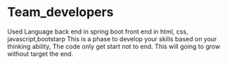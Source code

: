 # Team_developers
Used Language back end in spring boot front end in html, css, javascript,bootstarp
This is a phase to develop your skills based on your thinking ability, The code only get start not to end. This will going to grow without target the end.
